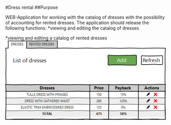 #Dress rental
##Purpose

  WEB-Application for working with the catalog of dresses with the possibility of accounting for rented dresses.
  The application should release the following functions:
  *viewing and editing the catalog of dresses
  
  *viewing and editing a catalog of rented dresses
![Image alt](https://github.com/carpeat/Test/raw/master/documentation/dresses.png)
